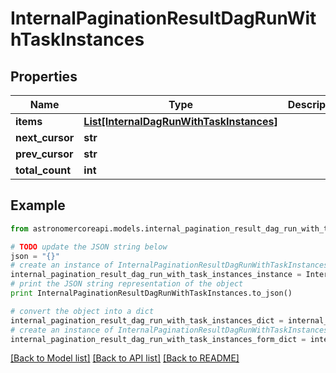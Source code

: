 # InternalPaginationResultDagRunWithTaskInstances


## Properties
Name | Type | Description | Notes
------------ | ------------- | ------------- | -------------
**items** | [**List[InternalDagRunWithTaskInstances]**](InternalDagRunWithTaskInstances.md) |  | [optional] 
**next_cursor** | **str** |  | [optional] 
**prev_cursor** | **str** |  | [optional] 
**total_count** | **int** |  | [optional] 

## Example

```python
from astronomercoreapi.models.internal_pagination_result_dag_run_with_task_instances import InternalPaginationResultDagRunWithTaskInstances

# TODO update the JSON string below
json = "{}"
# create an instance of InternalPaginationResultDagRunWithTaskInstances from a JSON string
internal_pagination_result_dag_run_with_task_instances_instance = InternalPaginationResultDagRunWithTaskInstances.from_json(json)
# print the JSON string representation of the object
print InternalPaginationResultDagRunWithTaskInstances.to_json()

# convert the object into a dict
internal_pagination_result_dag_run_with_task_instances_dict = internal_pagination_result_dag_run_with_task_instances_instance.to_dict()
# create an instance of InternalPaginationResultDagRunWithTaskInstances from a dict
internal_pagination_result_dag_run_with_task_instances_form_dict = internal_pagination_result_dag_run_with_task_instances.from_dict(internal_pagination_result_dag_run_with_task_instances_dict)
```
[[Back to Model list]](../README.md#documentation-for-models) [[Back to API list]](../README.md#documentation-for-api-endpoints) [[Back to README]](../README.md)


